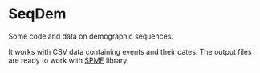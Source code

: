 # SeqDem
Some code and data on demographic sequences.

It works with CSV data containing events and their dates. The output files are ready to work with [SPMF](http://www.philippe-fournier-viger.com/spmf/)  library.
